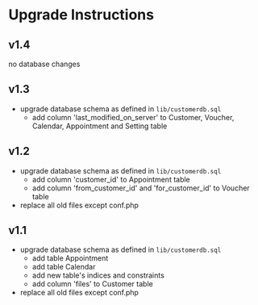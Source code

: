 # Upgrade Instructions

## v1.4
no database changes

## v1.3
- upgrade database schema as defined in `lib/customerdb.sql`
  - add column 'last_modified_on_server' to Customer, Voucher, Calendar, Appointment and Setting table

## v1.2
- upgrade database schema as defined in `lib/customerdb.sql`
  - add column 'customer_id' to Appointment table
  - add column 'from_customer_id' and 'for_customer_id' to Voucher table
- replace all old files except conf.php

## v1.1
- upgrade database schema as defined in `lib/customerdb.sql`
  - add table Appointment
  - add table Calendar
  - add new table's indices and constraints
  - add column 'files' to Customer table
- replace all old files except conf.php
